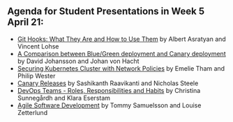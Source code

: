 ## Agenda for Student Presentations in Week 5 April 21:
* [Git Hooks: What They Are and How to Use Them](/contributions/presentation/week5/asratyan-vplohse) by Albert Asratyan and Vincent Lohse
* [A Comparison between Blue/Green deployment and Canary deployment](/contributions/presentation/week5/davidjo2-johvh) by David Johansson and Johan von Hacht
* [Securing Kubernetes Cluster with Network Policies](/contributions/presentation/week5/emetha-phwes) by Emelie Tham and Philip Wester
* [Canary Releases](/contributions/presentation/week5/sraa-nsteele) by Sashikanth Raavikanti and Nicholas Steele
* [DevOps Teams - Roles, Responsibilities and Habits](/contributions/presentation/week5/sunneg-klaraes) by Christina Sunnegårdh and Klara Eserstam
* [Agile Software Development](/contributions/presentation/week5/tommysam-louiseze) by Tommy Samuelsson and Louise Zetterlund